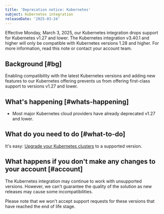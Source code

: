 ```yaml
---
title: 'Deprecation notice: Kubernetes'
subject: Kubernetes integration
releaseDate: '2025-03-24'
---
```


Effective Monday, March 3, 2025, our Kubernetes integration drops support for Kubernetes v1.27 and lower. The Kubernetes integration v3.40.1 and higher will only be compatible with Kubernetes versions 1.28 and higher. For more information, read this note or contact your account team.

## Background [#bg]

Enabling compatibility with the latest Kubernetes versions and adding new features to our Kubernetes offering prevents us from offering first-class support to versions v1.27 and lower.

## What's happening [#whats-happening]

* Most major Kubernetes cloud providers have already deprecated v1.27 and lower.

## What do you need to do [#what-to-do]

It's easy: [Upgrade your Kubernetes clusters](/docs/integrations/kubernetes-integration/installation/kubernetes-installation-configuration#update) to a supported version.

## What happens if you don't make any changes to your account [#account]

The Kubernetes integration may continue to work with unsupported versions. However, we can't guarantee the quality of the solution as new releases may cause some incompatibilities.

Please note that we won't accept support requests for these versions that have reached the end of life stage.